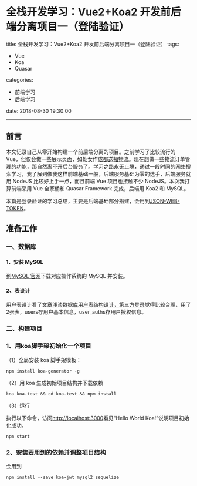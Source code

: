 # 全栈开发学习：Vue2+Koa2 开发前后端分离项目一（登陆验证）

title: 全栈开发学习：Vue2+Koa2 开发前后端分离项目一（登陆验证）
tags:

- Vue
- Koa
- Quasar

categories:

- 前端学习
- 后端学习

date: 2018-08-30 19:30:00

---

## 前言

本文记录自己从零开始构建一个前后端分离的项目。之前学习了比较流行的 Vue，但仅会做一些展示页面，如处女作[成都送福物流](https://www.songluck.com/)。现在想做一些物流订单管理的功能，那自然离不开后台服务了。学习之路永无止境，通过一段时间的网络搜索学习，我了解到像我这样前端基础一般，后端服务基础为零的选手，后端服务就用 NodeJS 比较好上手一点，而且前端 Vue 项目也接触不少 NodeJS。本次我打算前端采用 Vue 全家桶和 Quasar Framework 完成，后端用 Koa2 和 MySQL。

本篇是登录验证的学习总结，主要是后端基础部分搭建，会用到[JSON-WEB-TOKEN](https://jwt.io/)。

<!-- more -->

## 准备工作

### 一、数据库

#### 1、安装 MySQL

到[MySQL 官网](https://dev.mysql.com/downloads/installer/)下载对应操作系统的 MySQL 并安装。

#### 2、表设计

用户表设计看了文章[浅谈数据库用户表结构设计，第三方登录](https://www.cnblogs.com/jiqing9006/p/5937733.html)觉得比较合理，用了2张表，users存用户基本信息，user_auths存用户授权信息。

### 二、构建项目

### 1、用koa脚手架初始化一个项目

（1）全局安装 koa 脚手架模板：

```code
npm install koa-generator -g
```

（2）用 koa 生成初始项目结构并下载依赖

```code
koa koa-test && cd koa-test && npm install
```

（3）运行

执行以下命令，访问[http://localhost:3000](http://localhost:3000)看见“Hello World Koa!”说明项目初始化成功。

```code
npm start
```

### 2、安装要用到的依赖并调整项目结构

会用到

```code
npm install --save koa-jwt mysql2 sequelize
```
